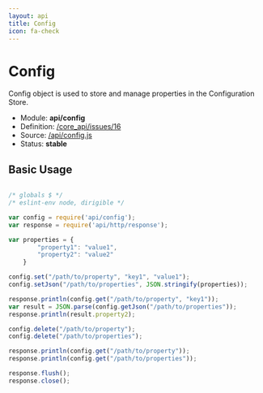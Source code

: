 ```yaml
---
layout: api
title: Config
icon: fa-check
---
```


Config
===

Config object is used to store and manage properties in the Configuration Store.

- Module: **api/config**
- Definition: [/core_api/issues/16](https://github.com/dirigiblelabs/core_api/issues/16)
- Source: [/api/config.js](https://github.com/dirigiblelabs/core_api/blob/master/core_api/ScriptingServices/api/config.js)
- Status: **stable**

Basic Usage
---

```javascript

/* globals $ */
/* eslint-env node, dirigible */

var config = require('api/config');
var response = require('api/http/response');

var properties = {
		"property1": "value1",
		"property2": "value2"
	}

config.set("/path/to/property", "key1", "value1");
config.setJson("/path/to/properties", JSON.stringify(properties));

response.println(config.get("/path/to/property", "key1"));
var result = JSON.parse(config.getJson("/path/to/properties"));
response.println(result.property2);

config.delete("/path/to/property");
config.delete("/path/to/properties");

response.println(config.get("/path/to/property"));
response.println(config.get("/path/to/properties"));

response.flush();
response.close();
```

